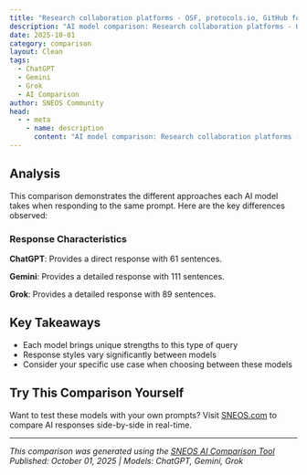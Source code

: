 ```yaml
---
title: "Research collaboration platforms - OSF, protocols.io, GitHub for science"
description: "AI model comparison: Research collaboration platforms - OSF, protocols.io, GitHub for science..."
date: 2025-10-01
category: comparison
layout: Clean
tags:
  - ChatGPT
  - Gemini
  - Grok
  - AI Comparison
author: SNEOS Community
head:
  - - meta
    - name: description
      content: "AI model comparison: Research collaboration platforms - OSF, protocols.io, GitHub for science..."
---
```


<ChatComparison
  title="Research collaboration platforms - OSF, protocols.io, GitHub for science"
  prompt="Research collaboration platforms - OSF, protocols.io, GitHub for science"
  :responses='{
    "ChatGPT": "Certainly! Here\u2019s an overview of three popular research collaboration platforms widely used in the scientific community: OSF, protocols.io, and GitHub for Science.\n\n---\n\n### 1. **OSF (Open Science Framework)**\n\n**Overview:**  \nOSF is a free, open-source platform designed to support researchers throughout their entire project lifecycle. It facilitates collaboration, project management, and transparent sharing of research outputs.\n\n**Key Features:**  \n- **Project Management:** Organize files, data, protocols, and materials in one place.  \n- **Collaboration:** Invite collaborators with customizable permissions.  \n- **Version Control:** Track changes and maintain version history.  \n- **Pre-registration:** Register hypotheses and study designs to improve transparency.  \n- **Integration:** Connect with services like Google Drive, Dropbox, GitHub, and Zotero.  \n- **Public Sharing:** Share preprints, datasets, and other materials openly or restrict access as needed.  \n- **DOIs \u0026 Citations:** Assign DOIs to projects for citation and discoverability.\n\n**Use Cases:**  \n- Managing multidisciplinary projects.  \n- Sharing and archiving data and protocols.  \n- Enhancing reproducibility and transparency.\n\n**Website:** [osf.io](https://osf.io)\n\n---\n\n### 2. **protocols.io**\n\n**Overview:**  \nprotocols.io is an open-access platform tailored for creating, sharing, and collaborating on detailed research protocols.\n\n**Key Features:**  \n- **Protocol Authoring:** Create detailed, step-by-step methods with rich formatting, images, videos, and links.  \n- **Forking \u0026 Versioning:** Copy and modify protocols for adaptations while retaining lineage to originals.  \n- **Collaboration:** Share protocols within teams or publicly to receive feedback and improve methods.  \n- **Integration:** Connect protocols with published articles, datasets, or projects on platforms like OSF.  \n- **Tracking:** View usage statistics and protocol forks.  \n- **Publishing:** Share protocols with DOIs, enabling citation and referencing.\n\n**Use Cases:**  \n- Standardizing methods across labs.  \n- Enhancing reproducibility by sharing transparent methods.  \n- Creating living protocols that evolve with improvements.\n\n**Website:** [protocols.io](https://www.protocols.io)\n\n---\n\n### 3. **GitHub for Science**\n\n**Overview:**  \nGitHub is a web-based platform originally for software development with powerful version control via Git. It has been widely adopted by scientists for managing code, data, and collaborating openly.\n\n**Key Features:**  \n- **Version Control:** Track changes in code, analysis scripts, and documents.  \n- **Collaboration:** Pull requests, issues, and project boards facilitate collaborative workflows.  \n- **Code Sharing:** Public and private repositories.  \n- **GitHub Actions:** Automate workflows like testing, data analysis pipelines, and deployment.  \n- **GitHub Pages:** Host websites/documentation for projects.  \n- **Integration:** Links with Jupyter notebooks, R Markdown, and other scientific tools.  \n- **Community \u0026 Discovery:** Explore repositories and use GitHub\u2019s social features to engage researchers.\n\n**Use Cases:**  \n- Sharing analysis scripts and computational methods.  \n- Collaborating on software and computational workflows.  \n- Reproducible research by integrating code and data.  \n- Hosting project websites and documentation.\n\n**Website:** [github.com](https://github.com)\n\n---\n\n### Comparison Summary\n\n| Feature                 | OSF                          | protocols.io                 | GitHub                      |\n|-------------------------|------------------------------|------------------------------|-----------------------------|\n| Focus                   | Project management \u0026 sharing | Detailed protocol development | Code \u0026 computational workflows |\n| Version Control         | Yes                          | Yes (for protocols)           | Yes (Git-based)             |\n| Collaboration           | Team permissions              | Forking, sharing, feedback    | Pull requests, issues       |\n| Integration             | Multiple (Google Drive, GitHub, Zotero, etc.) | Link to publications \u0026 projects | Extensive (Jupyter, CI/CD) |\n| Suitable For            | Broad research lifecycle     | Methods/protocols             | Code, data analysis, workflows |\n| Sharing Options         | Public or private             | Public or private protocols   | Public/private repositories  |\n| Transparency/Reproducibility | Strong focus                | Strong focus                  | Strong, esp. for computational |\n\n---\n\n### Conclusion\n\n- Use **OSF** when you want an all-in-one platform to manage research projects, data, and collaboration across various research stages.  \n- Use **protocols.io** if your primary goal is to create, share, and collaboratively improve detailed experimental protocols.  \n- Use **GitHub** if your research is computational, involves coding, or you want to integrate continuous integration and advanced version control for code and documents.\n\nMany researchers use these platforms complementarily. For example, one might store protocols on protocols.io, manage overall projects and datasets on OSF, and host code and analysis scripts on GitHub.\n\n---\n\nIf you want, I can also provide examples of labs or publications using these platforms, or guide you on how to get started with any of them!",
    "Gemini": "Okay, let\u0027s dive into research collaboration platforms, focusing on OSF, protocols.io, and GitHub for science. I\u0027ll break down each platform, highlight their strengths and weaknesses, and discuss common use cases in the research environment.\n\n**1. Open Science Framework (OSF)**\n\n*   **What it is:** OSF is a free, open-source project management and collaboration platform for researchers. It\u0027s designed to support the entire research lifecycle, from planning and pre-registration to data storage, analysis, and dissemination.  Think of it as a central hub for your research projects.\n\n*   **Key Features:**\n\n    *   **Project Organization:**  Allows you to create projects and subprojects, organizing materials (documents, data, code) in a structured way.\n    *   **Version Control:** Basic versioning for files. It integrates well with GitHub for more robust version control of code.\n    *   **Collaboration:**  Invite collaborators with different access levels (admin, read, write).  Easily manage permissions.\n    *   **Pre-registration:** A key feature.  Allows you to publicly register your research plans *before* data collection, increasing transparency and reducing publication bias.  You can \u0022freeze\u0022 a project at a specific point in time.\n    *   **Data Storage:** Provides free storage (limited, but can be expanded) for files and data. Can also link to external storage services like Dropbox, Google Drive, Amazon S3, etc.\n    *   **Reproducibility:**  Facilitates the creation of reproducible research by allowing you to share data, code, and protocols.\n    *   **APIs:**  Offers a robust API for programmatic access and integration with other tools.\n    *   **DOI Minting:**  You can mint a DOI for your OSF project, making it citable.\n    *   **Licensing:** Provides options for licensing your data and materials.\n    *   **Integration:** Integrates with a wide variety of services, including GitHub, Dropbox, Google Drive, Amazon S3, Zotero, Mendeley, etc.\n    *   **Private and Public Projects:** You can choose to keep your projects private during the research phase and make them public upon publication.\n\n*   **Strengths:**\n\n    *   **Comprehensive:** OSF is designed to support the entire research workflow.\n    *   **Free and Open Source:**  No cost to use, and the underlying code is open.\n    *   **Focus on Transparency and Reproducibility:**  Strong emphasis on pre-registration, data sharing, and clear documentation.\n    *   **Easy to Use:**  Relatively intuitive interface.\n    *   **Centralized Hub:** Keeps all your research materials in one place.\n    *   **Good for Collaboration:** Access control makes it easy to manage who can see and edit your project.\n\n*   **Weaknesses:**\n\n    *   **Limited Storage:** Free storage is limited; larger datasets require linking to external services.\n    *   **Basic Version Control:** Not as powerful as dedicated version control systems like Git (used by GitHub).\n    *   **Can feel overwhelming:** The large number of features can be daunting for new users.\n    *   **Not ideal for complex coding projects:** While it integrates with GitHub, OSF itself isn\u0027t a code development environment.\n    *   **Interface can be slow sometimes.**\n\n*   **Use Cases:**\n\n    *   **Project Management:** Organizing research materials, tracking progress.\n    *   **Pre-registration of studies:**  Preventing p-hacking and increasing the credibility of research.\n    *   **Data Sharing:**  Making datasets publicly available.\n    *   **Reproducible Research:** Sharing code, data, and protocols to allow others to replicate your findings.\n    *   **Collaboration on manuscripts:**  Sharing drafts and comments.\n    *   **Literature Reviews:** Organizing papers and notes.\n\n**2. Protocols.io**\n\n*   **What it is:** protocols.io is a platform specifically designed for creating, sharing, and executing research protocols.  It\u0027s like a social network for scientific methods.\n\n*   **Key Features:**\n\n    *   **Protocol Creation and Management:**  Structured format for writing protocols with step-by-step instructions, reagents, equipment, and troubleshooting tips.\n    *   **Version Control:** Tracks changes to protocols, allowing you to revert to previous versions.\n    *   **Discussion and Collaboration:**  Built-in commenting and discussion features for each protocol.  Allows for public or private sharing.\n    *   **Protocol Execution:**  Allows you to track your progress as you execute a protocol, making notes on deviations and observations.\n    *   **DOI Minting:**  You can mint a DOI for your protocol, making it citable.\n    *   **Organization Tools:**  Ability to organize protocols into collections and projects.\n    *   **Private and Public Protocols:** You can keep your protocols private during development and share them publicly upon publication.\n    *   **Integration:**  Can be integrated with other services.\n\n*   **Strengths:**\n\n    *   **Specifically for Protocols:**  Designed for the specific needs of describing and sharing research methods.\n    *   **Detailed Protocol Documentation:** Enforces a structured format for clear and comprehensive protocol descriptions.\n    *   **Version Control:**  Ensures that you\u0027re always using the most up-to-date version of a protocol.\n    *   **Collaboration:**  Facilitates collaboration on protocol development and refinement.\n    *   **Reproducibility:** Promotes reproducibility by making protocols easily accessible and executable.\n    *   **Protocol Execution Tracking:** Tracks the practical application of protocols in the lab.\n\n*   **Weaknesses:**\n\n    *   **Limited Scope:**  Focused solely on protocols; not a general project management tool.\n    *   **Can be time-consuming:**  Writing detailed protocols can be time-consuming, especially initially.\n    *   **Not ideal for all disciplines:**  Most suited for experimental sciences where protocols are central to the research process.\n    *   **Cost:** While there is a free version, access to more advanced features, such as private team spaces, requires a paid subscription.\n\n*   **Use Cases:**\n\n    *   **Documenting Lab Protocols:**  Creating detailed, step-by-step instructions for experiments.\n    *   **Sharing Protocols:**  Making protocols publicly available for others to use and adapt.\n    *   **Collaborating on Protocol Development:**  Working with colleagues to refine and improve protocols.\n    *   **Tracking Protocol Execution:**  Recording observations and deviations during experiments.\n    *   **Teaching Lab Techniques:**  Providing students with clear and accessible protocols.\n    *   **Ensuring Reproducibility:**  Making protocols available to support the reproducibility of research findings.\n\n**3. GitHub for Science**\n\n*   **What it is:** GitHub is a web-based platform for version control and collaboration using Git. While not *specifically* designed for science, it has become an essential tool for researchers who develop software, analyze data with code, or create reproducible workflows. Think of it as a social network for code.\n\n*   **Key Features:**\n\n    *   **Version Control (Git):**  Tracks changes to code, allowing you to revert to previous versions, branch your code, and merge changes.  This is its core strength.\n    *   **Collaboration:**  Facilitates collaboration through pull requests, code reviews, and issue tracking.\n    *   **Issue Tracking:**  Allows you to track bugs, feature requests, and other tasks related to your code.\n    *   **Continuous Integration/Continuous Deployment (CI/CD):**  Automates the process of testing and deploying code.\n    *   **GitHub Pages:**  Allows you to create websites directly from your GitHub repository, useful for documenting your project or hosting a research website.\n    *   **Licensing:**  Provides options for licensing your code.\n    *   **Community:**  A large and active community of developers who can provide support and feedback.\n    *   **Free for Public Repositories:**  Free to use for open-source projects.\n\n*   **Strengths:**\n\n    *   **Powerful Version Control:**  Git is the industry standard for version control.\n    *   **Excellent Collaboration Tools:**  Well-designed features for code review and collaboration.\n    *   **Large Community:**  Access to a vast network of developers and resources.\n    *   **CI/CD:** Automates testing and deployment.\n    *   **Reproducibility:** Promotes reproducibility by providing a clear history of code changes and allowing others to run your code.\n    *   **Documentation:**  GitHub supports Markdown, making it easy to write clear and well-formatted documentation for your code.\n\n*   **Weaknesses:**\n\n    *   **Steep Learning Curve:** Git can be challenging to learn, especially for those without prior programming experience.\n    *   **Not Designed for Non-Code Assets:**  While you can store other files on GitHub, it\u0027s primarily designed for code. Not the best place to store very large datasets.\n    *   **Requires Coding Skills:**  Most useful for researchers who are comfortable with programming.\n    *   **Can be overwhelming:**  The sheer number of features can be daunting for new users.\n\n*   **Use Cases:**\n\n    *   **Developing Scientific Software:**  Creating tools for data analysis, simulation, or visualization.\n    *   **Sharing Code:**  Making code publicly available for others to use and adapt.\n    *   **Reproducible Data Analysis:**  Documenting data analysis workflows in code.\n    *   **Collaborating on Code:**  Working with colleagues to develop and improve code.\n    *   **Creating Research Websites:**  Hosting websites for research projects or labs.\n    *   **Managing Configuration Files:** Storing and versioning configuration files for experiments and simulations.\n\n**Comparison Table:**\n\n| Feature          | OSF                                      | protocols.io                             | GitHub for Science                     |\n|-------------------|------------------------------------------|------------------------------------------|------------------------------------------|\n| **Primary Focus** | Project Management, Transparency         | Protocol Creation and Sharing             | Version Control, Code Collaboration     |\n| **Target Audience** | All Researchers                         | Experimental Scientists                   | Researchers with Coding Skills           |\n| **Version Control**| Basic, integrates with GitHub         | Protocol-specific version control          | Powerful Git version control             |\n| **Collaboration**   | Access control, commenting              | Discussion, sharing, team spaces         | Pull requests, code review              |\n| **Storage**        | Limited free storage, links to external  | Storage for protocols                     | Primarily for code, links to data storage |\n| **Reproducibility**| Strong emphasis, pre-registration       | Protocol-focused, execution tracking     | Code-focused, environment management  |\n| **Ease of Use**    | Relatively easy                          | Relatively easy                          | Steeper learning curve (Git)           |\n| **Cost**           | Free, with paid options for larger storage | Free, with paid options for teams         | Free for public repos, paid for private |\n\n**Choosing the Right Platform:**\n\n*   **If you need a central hub for managing all aspects of your research project, from planning to dissemination, and you want to emphasize transparency and reproducibility:** OSF is a good choice.\n\n*   **If you\u0027re primarily focused on documenting and sharing research protocols in the experimental sciences:** protocols.io is the best option.\n\n*   **If you\u0027re developing software, analyzing data with code, or creating reproducible workflows and you need powerful version control and collaboration tools:** GitHub is essential.\n\n**In practice, researchers often use a combination of these platforms.**  For example:\n\n*   Use OSF to manage the overall project, link to a GitHub repository for code, and link to protocols on protocols.io.\n*   Use GitHub to develop code, protocols.io to document the experiment, and OSF to store the resultant data.\n\nBy understanding the strengths and weaknesses of each platform, you can choose the right tools to support your research and promote collaboration, transparency, and reproducibility.\n",
    "Grok": "Research collaboration platforms are essential tools for facilitating teamwork, sharing resources, and ensuring transparency in scientific research. Below is an overview of three popular platforms\u2014OSF (Open Science Framework), protocols.io, and GitHub\u2014that are widely used in the scientific community for collaboration, data sharing, and project management.\n\n---\n\n### 1. OSF (Open Science Framework)\n**Overview**: OSF is a free, open-source platform developed by the Center for Open Science to support scientists in managing, sharing, and collaborating on research projects. It promotes transparency and reproducibility in research by providing tools for project organization and data storage.\n\n**Key Features**:\n- **Project Management**: OSF allows users to create projects and organize them into components (e.g., data, analyses, manuscripts). It supports hierarchical structuring for complex research.\n- **Collaboration**: Teams can collaborate in real-time, with permission settings to control access (public, private, or specific collaborators).\n- **Version Control**: Tracks changes to files and documents, ensuring a history of edits.\n- **Preprints and Sharing**: Researchers can upload preprints, datasets, and supplemental materials, making them citable with DOIs (Digital Object Identifiers).\n- **Integrations**: Connects with other tools like GitHub, Dropbox, Google Drive, and Zotero for seamless workflow integration.\n- **Open Science**: Encourages open access by allowing public sharing of research outputs, aligning with FAIR principles (Findable, Accessible, Interoperable, Reusable).\n- **Registrations**: Researchers can preregister studies to document hypotheses and methods before data collection, reducing publication bias.\n\n**Use Cases**:\n- Ideal for multidisciplinary teams working on long-term projects.\n- Useful for sharing research outputs like datasets, code, and protocols openly or within controlled groups.\n- Commonly used in psychology, social sciences, and life sciences for reproducibility initiatives.\n\n**Limitations**:\n- Limited computational or coding support compared to platforms like GitHub.\n- Storage is capped at 5 GB for public projects and 50 GB for private projects per user (additional storage requires institutional support or paid plans).\n\n**Pricing**: Free for individual use; institutions can subscribe to OSF for additional features and storage.\n\n**Website**: [osf.io](https://osf.io/)\n\n---\n\n### 2. protocols.io\n**Overview**: protocols.io is a platform specifically designed for creating, sharing, and managing scientific protocols and methods. It aims to improve reproducibility by providing a detailed, version-controlled, and collaborative space for documenting experimental procedures.\n\n**Key Features**:\n- **Protocol Creation and Sharing**: Users can write detailed step-by-step protocols with text, images, and links. Protocols can be shared publicly or with specific collaborators.\n- **Version Control**: Tracks edits and revisions to protocols, ensuring a clear history of changes.\n- **Collaboration**: Teams can work together on protocols, with commenting and discussion features to refine methods.\n- **Dynamic Updates**: Protocols can be updated over time, with notifications to users who have accessed or subscribed to them.\n- **Integration with Journals**: Many journals partner with protocols.io to link published articles with detailed methods, enhancing transparency.\n- **DOIs for Protocols**: Public protocols are assigned DOIs, making them citable and easy to reference in publications.\n- **Community and Templates**: Offers a library of existing protocols and templates for common experimental procedures.\n\n**Use Cases**:\n- Best suited for lab-based research in life sciences, chemistry, and biomedical fields where detailed methods are critical.\n- Useful for standardizing protocols across labs or organizations to ensure consistency.\n- Supports training of new researchers by providing accessible, detailed instructions.\n\n**Limitations**:\n- Primarily focused on protocols and methods, so it lacks broader project management features like OSF.\n- Not designed for data storage or code sharing.\n- Free version has limited features; premium features require a subscription.\n\n**Pricing**: Free for individual academic users with basic features; premium plans (starting at $10/month for individuals, with institutional pricing available) offer private workspaces and advanced collaboration tools.\n\n**Website**: [protocols.io](https://www.protocols.io/)\n\n---\n\n### 3. GitHub for Science\n**Overview**: GitHub is a web-based platform for version control and collaborative software development using Git. While not originally designed for science, it is widely adopted by researchers for sharing code, data, and reproducible research workflows, particularly in computational sciences.\n\n**Key Features**:\n- **Version Control with Git**: Tracks changes to code and files, allowing researchers to maintain a history of edits, roll back changes, and collaborate without overwriting each other\u2019s work.\n- **Repositories**: Researchers can create repositories to store code, datasets, documentation, and even entire research projects.\n- **Collaboration**: Supports team collaboration through pull requests, issue tracking, and commenting on specific lines of code.\n- **Open Source and Sharing**: Public repositories allow open sharing of code and resources, fostering community contributions (e.g., open-source scientific software).\n- **GitHub Pages**: Researchers can create free websites to document projects or host interactive content (e.g., Jupyter Notebooks).\n- **Integrations**: Works with tools like Jupyter Notebooks, R Markdown, and Zenodo (for DOIs), making it a hub for reproducible research.\n- **GitHub Actions**: Automates workflows, such as running simulations or testing code, which is valuable for computational research.\n\n**Use Cases**:\n- Ideal for computational research, bioinformatics, data science, and machine learning projects where code and data analysis are central.\n- Used for developing and sharing scientific software or scripts (e.g., Python, R, Julia).\n- Supports reproducibility by hosting analysis pipelines alongside datasets and documentation.\n\n**Limitations**:\n- Primarily designed for software development, so it may feel less intuitive for non-coders or for managing non-code aspects of research (e.g., protocols or manuscripts).\n- Limited storage for large datasets in free plans (GitHub recommends using Git LFS or external storage solutions).\n- Learning curve for Git and command-line tools can be steep for researchers unfamiliar with version control.\n\n**Pricing**: Free for public repositories with unlimited storage for code (up to 500 MB for private repositories in free tier); paid plans (GitHub Pro at $4/month, Team at $4/user/month) offer additional features and storage. GitHub also offers free access to advanced features for academic researchers through the GitHub Education program.\n\n**Website**: [github.com](https://github.com/)\n\n---\n\n### Comparison of OSF, protocols.io, and GitHub for Science\n\n| **Feature**               | **OSF**                        | **protocols.io**             | **GitHub**                  |\n|---------------------------|--------------------------------|-----------------------------|-----------------------------|\n| **Primary Focus**         | Project management, open science | Protocols and methods      | Code and data analysis      |\n| **Collaboration**         | Team access, permission control | Team editing, comments     | Pull requests, issues       |\n| **Version Control**       | Basic file versioning         | Protocol versioning        | Advanced Git-based control  |\n| **Data Storage**          | 5 GB (public), 50 GB (private) | Not for data storage       | Limited for large datasets  |\n| **Open Sharing**          | Public projects, DOIs         | Public protocols, DOIs      | Public repos, Zenodo DOIs   |\n| **Best For**              | Multidisciplinary research    | Lab-based sciences         | Computational research      |\n| **Learning Curve**        | Low                           | Low                        | Moderate to high (Git)      |\n| **Cost**                  | Free (basic); paid for extras | Free (basic); paid plans   | Free (basic); paid plans    |\n\n---\n\n### Choosing the Right Platform\n- Use **OSF** if you need a general-purpose platform for managing entire research projects, sharing datasets, and promoting open science across disciplines.\n- Use **protocols.io** if your focus is on documenting and sharing detailed experimental methods, particularly in wet-lab or field research.\n- Use **GitHub** if your research involves coding, data analysis, or software development, and you want robust version control and community engagement.\n\n**Hybrid Approach**: Many researchers use these platforms in combination. For example, a project might use OSF for overall management and data sharing, protocols.io for lab methods, and GitHub for code and analysis scripts. Integrations between these tools (e.g., linking GitHub repos to OSF projects) make such hybrid workflows seamless.\n\nIf you\u0027d like a deeper dive into any of these platforms, including setup guides or case studies, let me know!"
  }'
  published-date="12:10"
/>

## Analysis

This comparison demonstrates the different approaches each AI model takes when responding to the same prompt. Here are the key differences observed:

### Response Characteristics

**ChatGPT**: Provides a direct response with 61 sentences. 

**Gemini**: Provides a detailed response with 111 sentences. 

**Grok**: Provides a detailed response with 89 sentences. 

## Key Takeaways

- Each model brings unique strengths to this type of query
- Response styles vary significantly between models
- Consider your specific use case when choosing between these models

## Try This Comparison Yourself

Want to test these models with your own prompts? Visit [SNEOS.com](https://sneos.com) to compare AI responses side-by-side in real-time.

---

*This comparison was generated using the [SNEOS AI Comparison Tool](https://sneos.com)*
*Published: October 01, 2025 | Models: ChatGPT, Gemini, Grok*
